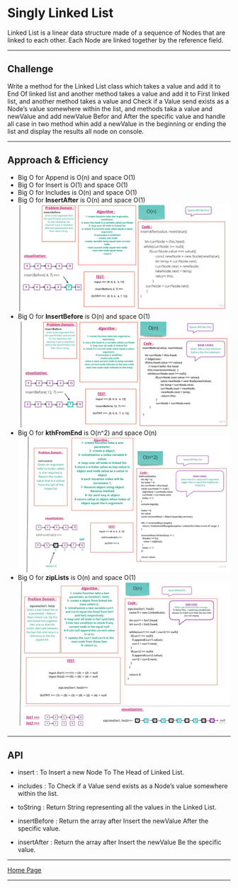 # Singly Linked List

Linked List is a linear data structure made of a sequence of Nodes that are linked to each other. Each Node are linked together by the reference field.

---

## Challenge

Write a method for the Linked List class which takes a value and add it to End Of linked list and another method takes a value and add it to First linked list, and another method takes a value and Check if a Value send exists as a Node’s value somewhere within the list, and methods taka a value and newValue and add newValue Befor and After the specific value and handle all case in two method whin add a newValue in the beginning or ending the list and display the results all node on console.

---

## Approach & Efficiency

- Big O for Append is O(n) and space O(1) 
- Big O for Insert is O(1) and space O(1) 
- Big O for Includes is O(n) and space O(1)
- Big O for **InsertAfter** is O(n) and space O(1)
![](./img/InsertAfter.jpg) 
- Big O for **InsertBefore** is O(n) and space O(1)
![](./img/InsertBefore2.jpg) 
- Big O for **kthFromEnd** is O(n^2) and space O(n)
![](./img/kthFromEnd-LinkedList.jpg)
- Big O for **zipLists** is O(n) and space O(1)
![](./img/zipLists.jpg) 


---

## API

- insert : To Insert a new Node To The Head of Linked List.

- includes : To Check if a Value send exists as a Node’s value somewhere within the list.

- toString : Return String representing all the values in the Linked List.

- insertBefore :  Return the array after Insert the newValue After the specific value.

- insertAfter : Return the array after Insert the newValue Be the specific value.


---

[Home Page](../README.md)

---